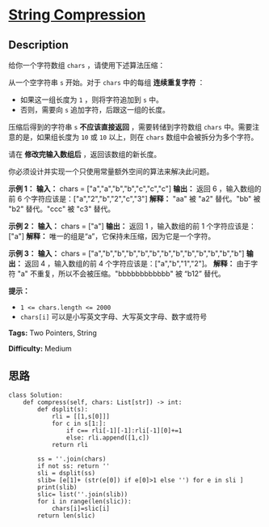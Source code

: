 # [String Compression][title]

## Description

给你一个字符数组 `chars` ，请使用下述算法压缩：

从一个空字符串 `s` 开始。对于 `chars` 中的每组 **连续重复字符** ：

  * 如果这一组长度为 `1` ，则将字符追加到 `s` 中。
  * 否则，需要向 `s` 追加字符，后跟这一组的长度。

压缩后得到的字符串 `s` **不应该直接返回** ，需要转储到字符数组 `chars` 中。需要注意的是，如果组长度为 `10` 或 `10` 以上，则在
`chars` 数组中会被拆分为多个字符。

请在 **修改完输入数组后** ，返回该数组的新长度。

你必须设计并实现一个只使用常量额外空间的算法来解决此问题。



**示例 1：**
            **输入：** chars = ["a","a","b","b","c","c","c"]    **输出：** 返回 6 ，输入数组的前 6 个字符应该是：["a","2","b","2","c","3"]    **解释：** "aa" 被 "a2" 替代。"bb" 被 "b2" 替代。"ccc" 被 "c3" 替代。    

**示例 2：**
            **输入：** chars = ["a"]    **输出：** 返回 1 ，输入数组的前 1 个字符应该是：["a"]    **解释：** 唯一的组是“a”，它保持未压缩，因为它是一个字符。    

**示例 3：**
            **输入：** chars = ["a","b","b","b","b","b","b","b","b","b","b","b","b"]    **输出：** 返回 4 ，输入数组的前 4 个字符应该是：["a","b","1","2"]。    **解释：** 由于字符 "a" 不重复，所以不会被压缩。"bbbbbbbbbbbb" 被 “b12” 替代。    



**提示：**

  * `1 <= chars.length <= 2000`
  * `chars[i]` 可以是小写英文字母、大写英文字母、数字或符号


**Tags:** Two Pointers, String

**Difficulty:** Medium

## 思路

``` python3
class Solution:
    def compress(self, chars: List[str]) -> int:
        def dsplit(s):
            rli = [[1,s[0]]]
            for c in s[1:]:
                if c== rli[-1][-1]:rli[-1][0]+=1
                else: rli.append([1,c])
            return rli

        ss = ''.join(chars)
        if not ss: return ''     
        sli = dsplit(ss)
        slib= [e[1]+ (str(e[0]) if e[0]>1 else '') for e in sli ]
        print(slib)
        slic= list(''.join(slib))
        for i in range(len(slic)):
            chars[i]=slic[i]
        return len(slic)
```

[title]: https://leetcode-cn.com/problems/string-compression
